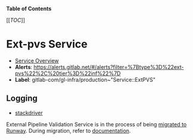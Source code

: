 <!-- MARKER: do not edit this section directly. Edit services/service-catalog.yml then run scripts/generate-docs -->

**Table of Contents**

[[_TOC_]]

# Ext-pvs Service

* [Service Overview](https://dashboards.gitlab.net/d/ext-pvs-main/ext-pvs-overview)
* **Alerts**: <https://alerts.gitlab.net/#/alerts?filter=%7Btype%3D%22ext-pvs%22%2C%20tier%3D%22inf%22%7D>
* **Label**: gitlab-com/gl-infra/production~"Service::ExtPVS"

## Logging

* [stackdriver](https://cloudlogging.app.goo.gl/2Nwee4eLCHa8Zcp87)

<!-- END_MARKER -->

<!-- ## Summary -->

External Pipeline Validation Service is in the process of being [migrated to Runway](https://gitlab.com/groups/gitlab-com/gl-infra/platform/runway/-/epics/1). During migration, refer to [documentation](https://gitlab.com/gitlab-com/runbooks/-/tree/master/docs/pipeline-validation-service?ref_type=heads).

<!-- ## Architecture -->

<!-- ## Performance -->

<!-- ## Scalability -->

<!-- ## Availability -->

<!-- ## Durability -->

<!-- ## Security/Compliance -->

<!-- ## Monitoring/Alerting -->

<!-- ## Links to further Documentation -->
